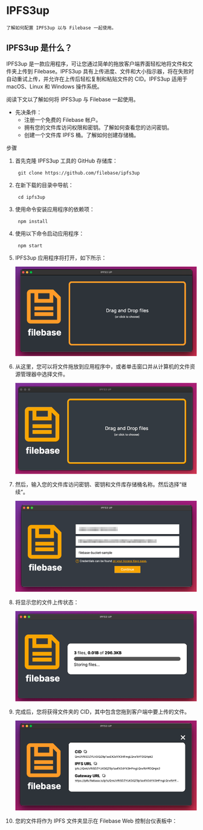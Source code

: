 # IPFS3up
	了解如何配置 IPFS3up 以与 Filebase 一起使用。
## IPFS3up 是什么？
IPFS3up 是一款应用程序，可让您通过简单的拖放客户端界面轻松地将文件和文件夹上传到 Filebase。IPFS3up 具有上传进度、文件和大小指示器，将在失败时自动重试上传，并允许在上传后轻松复制和粘贴文件的 CID。IPFS3up 适用于 macOS、Linux 和 Windows 操作系统。

阅读下文以了解如何将 IPFS3up 与 Filebase 一起使用。

- 先决条件：
	- 注册一个免费的 Filebase 帐户。
	- 拥有您的文件库访问权限和密钥。了解如何查看您的访问密钥。
	- 创建一个文件库 IPFS 桶。了解如何创建存储桶。

步骤

1. 首先克隆 IPFS3up 工具的 GitHub 存储库：

		git clone https://github.com/filebase/ipfs3up
2. 在新下载的目录中导航：

		cd ipfs3up
3. 使用命令安装应用程序的依赖项：

		npm install
4. 使用以下命令启动应用程序：

		npm start
5. IPFS3up 应用程序将打开，如下所示：

	![](./pic/ipfs3up.png)
6. 从这里，您可以将文件拖放到应用程序中，或者单击窗口并从计算机的文件资源管理器中选择文件。

	![](./pic/ipfs3up1.gif)
7. 然后，输入您的文件库访问密钥、密钥和文件库存储桶名称。然后选择“继续”。

	![](./pic/ipfs3up2.png)
8. 将显示您的文件上传状态：

	![](./pic/ipfs3up3.png)
9. 完成后，您将获得文件夹的 CID，其中包含您拖到客户端中要上传的文件。

	![](./pic/ipfs3up4.png)
10. 您的文件将作为 IPFS 文件夹显示在 Filebase Web 控制台仪表板中：
